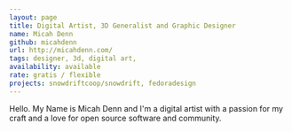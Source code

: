 ```yaml
---
layout: page
title: Digital Artist, 3D Generalist and Graphic Designer
name: Micah Denn
github: micahdenn
url: http://micahdenn.com/
tags: designer, 3d, digital art,
availability: available
rate: gratis / flexible
projects: snowdriftcoop/snowdrift, fedoradesign
---
```


Hello. My Name is Micah Denn and I'm a digital artist with a passion for my craft and a love for open source software and community.
